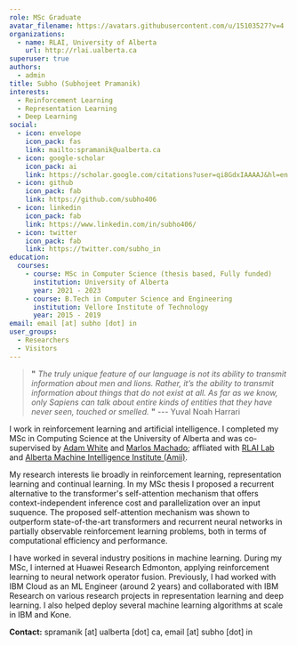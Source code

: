 ```yaml
---
role: MSc Graduate
avatar_filename: https://avatars.githubusercontent.com/u/15103527?v=4
organizations:
  - name: RLAI, University of Alberta
    url: http://rlai.ualberta.ca
superuser: true
authors:
  - admin
title: Subho (Subhojeet Pramanik)
interests:
  - Reinforcement Learning
  - Representation Learning
  - Deep Learning
social:
  - icon: envelope
    icon_pack: fas
    link: mailto:spramanik@ualberta.ca
  - icon: google-scholar
    icon_pack: ai
    link: https://scholar.google.com/citations?user=qi8GdxIAAAAJ&hl=en
  - icon: github
    icon_pack: fab
    link: https://github.com/subho406
  - icon: linkedin
    icon_pack: fab
    link: https://www.linkedin.com/in/subho406/
  - icon: twitter
    icon_pack: fab
    link: https://twitter.com/subho_in
education:
  courses:
    - course: MSc in Computer Science (thesis based, Fully funded)
      institution: University of Alberta
      year: 2021 - 2023
    - course: B.Tech in Computer Science and Engineering
      institution: Vellore Institute of Technology
      year: 2015 - 2019
email: email [at] subho [dot] in
user_groups:
  - Researchers
  - Visitors
---
```

> **"** *The truly unique feature of our language is not its ability to transmit information about men and lions. Rather, it’s the ability to transmit information
> about things that do not exist at all. As far as we know, only Sapiens can talk about entire kinds of entities that they have never seen, touched or smelled.* **"** --- Yuval Noah Harrari

I work in reinforcement learning and artificial intelligence. I completed my MSc in Computing Science at the University of Alberta and was co-supervised by [Adam White](https://sites.ualberta.ca/~amw8/) and [Marlos Machado](http://mcmachado.info); affliated with [RLAI Lab](http://rlai.ualberta.ca) and [Alberta Machine Intelligence Institute (Amii)](https://www.amii.ca). 

My research interests lie broadly in reinforcement learning, representation learning and continual learning. In my MSc thesis I proposed a recurrent alternative to the transformer's self-attention mechanism that offers context-independent inference cost and parallelization over an input suquence. The proposed self-attention mechanism was shown to outperform state-of-the-art transformers and recurrent neural networks in partially observable reinforcement learning problems, both in terms of computational efficiency and performance. 

I have worked in several industry positions in machine learning. During my MSc, I interned at Huawei Research Edmonton, applying reinforcement learning to neural network operator fusion. Previously, I had worked with IBM Cloud as an ML Engineer (around 2 years) and collaborated with IBM Research on various research projects in representation learning and deep learning. I also helped deploy several machine learning algorithms at scale in IBM and Kone.

**Contact:** spramanik \[at] ualberta \[dot] ca, email \[at] subho \[dot] in
